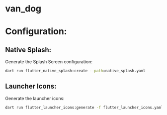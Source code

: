 # van_dog

# Configuration:

## Native Splash:

Generate the Splash Screen configuration:

```sh
dart run flutter_native_splash:create --path=native_splash.yaml
```

## Launcher Icons:

Generate the launcher icons:

```sh
dart run flutter_launcher_icons:generate -f flutter_launcher_icons.yaml
```
